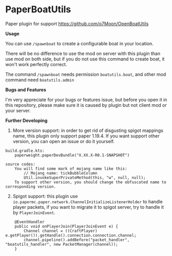 # PaperBoatUtils

Paper plugin for support https://github.com/o7Moon/OpenBoatUtils

**Usage**

You can use ```/spawnboat``` to create a configurable boat in your location.

There will be no difference to use the mod on server with this plugin than use mod on both side, but if you do not use this command to create boat, it won't work perfectly correct.

The command ```/spawnboat``` needs permission ```boatutils.boat```, and other mod command need ```boatutils.admin```

**Bugs and Features**

I'm very appreciate for your bugs or features issue, but before you open it in this repository, please make sure it is caused by plugin but not client mod or your server.

**Further Developing**

1. More version support: in order to get rid of disgusting spigot mappings name, this plugin only support paper 1.19.4. If you want support other version, you can open an issue or do it yourself.
```
build.gradle.kts:
    paperweight.paperDevBundle("X.XX.X-R0.1-SNAPSHOT")
    
source codes:
    You will find some mark of mojang name like this:
        // Mojang name: tickBubbleColumn
        Util.invokeSuperPrivateMethod(this, "w", null, null);
    To support other version, you should change the obfuscated name to corresponding version.
```


2. Spigot support: this plugin use ```io.papermc.paper.network.ChannelInitializeListenerHolder``` to handle player packets, if you want to migrate it to spigot server, try to handle it by ```PlayerJoinEvent```.
```
    @EventHandler
    public void onPlayerJoin(PlayerJoinEvent e) {
        Channel channel = ((CraftPlayer) e.getPlayer()).getHandle().connection.connection.channel;
        channel.pipeline().addBefore("packet_handler", "boatutils_handler", new PacketManager(channel));
    }
```
